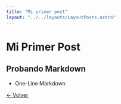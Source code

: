 ```yaml
---
title: "Mi primer post"
layout: "../../layouts/LayoutPosts.astro"
---
```


# Mi Primer Post

## Probando Markdown

- One-Line Markdown

[&larr; Volver](/posts)